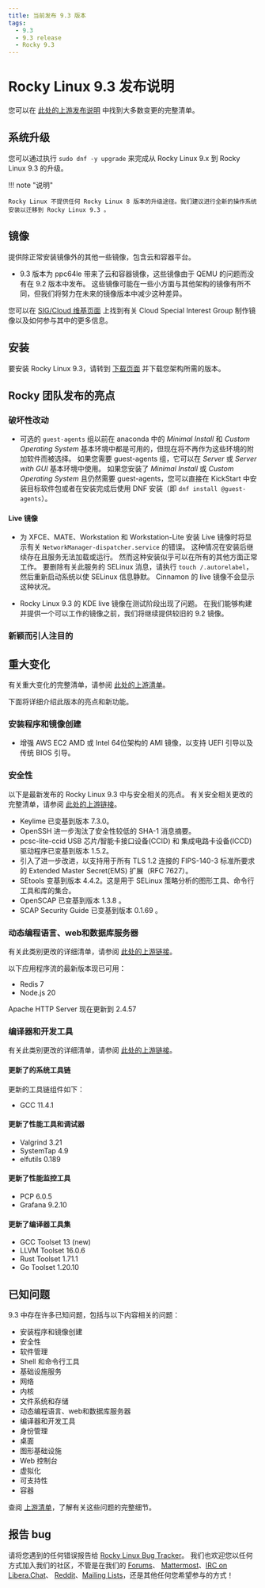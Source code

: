 ```yaml
---
title: 当前发布 9.3 版本
tags:
  - 9.3
  - 9.3 release
  - Rocky 9.3
---
```


# Rocky Linux 9.3 发布说明

您可以在 [此处的上游发布说明](https://access.redhat.com/documentation/en-us/red_hat_enterprise_linux/9/html/9.3_release_notes/index) 中找到大多数变更的完整清单。

## 系统升级

您可以通过执行 `sudo dnf -y upgrade` 来完成从 Rocky Linux 9.x 到 Rocky Linux 9.3 的升级。

!!! note "说明"

```
Rocky Linux 不提供任何 Rocky Linux 8 版本的升级途径。我们建议进行全新的操作系统安装以迁移到 Rocky Linux 9.3 。
```

## 镜像

提供除正常安装镜像外的其他一些镜像，包含云和容器平台。

- 9.3 版本为 ppc64le 带来了云和容器镜像，这些镜像由于 QEMU 的问题而没有在 9.2 版本中发布。 这些镜像可能在一些小方面与其他架构的镜像有所不同，但我们将努力在未来的镜像版本中减少这种差异。

您可以在 [SIG/Cloud 维基页面](https://sig-cloud.rocky.page/) 上找到有关 Cloud Special Interest Group 制作镜像以及如何参与其中的更多信息。

## 安装

要安装 Rocky Linux 9.3，请转到 [下载页面](https://rockylinux.org/download/) 并下载您架构所需的版本。

## Rocky 团队发布的亮点

### 破坏性改动

- 可选的 `guest-agents` 组以前在 anaconda 中的 _Minimal Install_ 和 _Custom Operating System_ 基本环境中都是可用的，但现在将不再作为这些环境的附加软件而被选择。 如果您需要 guest-agents 组，它可以在 _Server_ 或 _Server with GUI_ 基本环境中使用。 如果您安装了 _Minimal Install_ 或 _Custom Operating System_ 且仍然需要 guest-agents，您可以直接在 KickStart 中安装目标软件包或者在安装完成后使用 DNF 安装（即 `dnf install @guest-agents`）。

#### Live 镜像

- 为 XFCE、MATE、Workstation 和 Workstation-Lite 安装 Live 镜像时将显示有关 `NetworkManager-dispatcher.service` 的错误。 这种情况在安装后继续存在且服务无法加载或运行。 然而这种安装似乎可以在所有的其他方面正常工作。 要删除有关此服务的 SELinux 消息，请执行 `touch /.autorelabel`，然后重新启动系统以使 SELinux 信息静默。 Cinnamon 的 live 镜像不会显示这种状况。

- Rocky Linux 9.3 的 KDE live 镜像在测试阶段出现了问题。 在我们能够构建并提供一个可以工作的镜像之前，我们将继续提供较旧的 9.2 镜像。

### 新颖而引人注目的

## 重大变化

有关重大变化的完整清单，请参阅 [此处的上游清单](https://access.redhat.com/documentation/en-us/red_hat_enterprise_linux/9/html/9.3_release_notes/overview#overview-major-changes)。

下面将详细介绍此版本的亮点和新功能。

### 安装程序和镜像创建

- 增强 AWS EC2 AMD 或 Intel 64位架构的 AMI 镜像，以支持 UEFI 引导以及传统 BIOS 引导。

### 安全性

以下是最新发布的 Rocky Linux 9.3 中与安全相关的亮点。 有关安全相关更改的完整清单，请参阅 [此处的上游链接](https://access.redhat.com/documentation/en-us/red_hat_enterprise_linux/9/html/9.3_release_notes/new-features#new-features-security)。

- Keylime 已变基到版本 7.3.0。
- OpenSSH 进一步淘汰了安全性较低的 SHA-1 消息摘要。
- pcsc-lite-ccid USB 芯片/智能卡接口设备(CCID) 和 集成电路卡设备(ICCD) 驱动程序已变基到版本 1.5.2。
- 引入了进一步改进，以支持用于所有 TLS 1.2 连接的 FIPS-140-3 标准所要求的 Extended Master Secret(EMS) 扩展（RFC 7627）。
- SEtools 变基到版本 4.4.2。这是用于 SELinux 策略分析的图形工具、命令行工具和库的集合。
- OpenSCAP 已变基到版本 1.3.8 。
- SCAP Security Guide 已变基到版本 0.1.69 。

### 动态编程语言、web和数据库服务器

有关此类别更改的详细清单，请参阅 [此处的上游链接](https://access.redhat.com/documentation/en-us/red_hat_enterprise_linux/9/html/9.3_release_notes/new-features#new-features-dynamic-programming-languages-web-and-database-servers)。

以下应用程序流的最新版本现已可用：

- Redis 7
- Node.js 20

Apache HTTP Server 现在更新到 2.4.57

### 编译器和开发工具

有关此类别更改的详细清单，请参阅 [此处的上游链接](https://access.redhat.com/documentation/en-us/red_hat_enterprise_linux/9/html/9.3_release_notes/new-features#new-features-compilers-and-development-tools)。

#### 更新了的系统工具链

更新的工具链组件如下：

- GCC 11.4.1

#### 更新了性能工具和调试器

- Valgrind 3.21
- SystemTap 4.9
- elfutils 0.189

#### 更新了性能监控工具

- PCP 6.0.5
- Grafana 9.2.10

#### 更新了编译器工具集

- GCC Toolset 13 (new)
- LLVM Toolset 16.0.6
- Rust Toolset 1.71.1
- Go Toolset 1.20.10

## 已知问题

9.3 中存在许多已知问题，包括与以下内容相关的问题：

- 安装程序和镜像创建
- 安全性
- 软件管理
- Shell 和命令行工具
- 基础设施服务
- 网络
- 内核
- 文件系统和存储
- 动态编程语言、web和数据库服务器
- 编译器和开发工具
- 身份管理
- 桌面
- 图形基础设施
- Web 控制台
- 虚拟化
- 可支持性
- 容器

查阅 [上游清单](https://access.redhat.com/documentation/en-us/red_hat_enterprise_linux/9/html/9.3_release_notes/known-issues)，了解有关这些问题的完整细节。

## 报告 bug

请将您遇到的任何错误报告给 [Rocky Linux Bug Tracker](https://bugs.rockylinux.org/)。 我们也欢迎您以任何方式加入我们的社区，不管是在我们的 [Forums](https://forums.rockylinux.org)、 [Mattermost](https://chat.rockylinux.org)、[IRC on Libera.Chat](irc://irc.liberachat/rockylinux)、 [Reddit](https://reddit.com/r/rockylinux)、[Mailing Lists](https://lists.resf.org)，还是其他任何您希望参与的方式！

